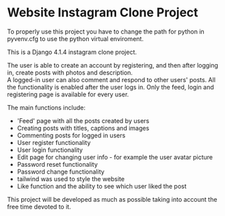 # Website Instagram Clone Project
To properly use this project you have to change the path for python in pyvenv.cfg to use the python virtual enviroment.

This is a Django 4.1.4 instagram clone project.

The user is able to create an account by registering, and then after logging in, create posts with photos and description.  
A logged-in user can also comment and respond to other users' posts. All the functionality is enabled after the user logs in. 
Only the feed, login and registering page is available for every user.

The main functions include:

- 'Feed' page with all the posts created by users
- Creating posts with titles, captions and images
- Commenting posts for logged in users
- User register functionality
- User login functionality
- Edit page for changing user info - for example the user avatar picture
- Password reset functionality
- Password change functionality
- tailwind was used to style the website
- Like function and the ability to see which user liked the post

This project will be developed as much as possible taking into account the free time devoted to it.
